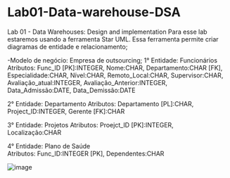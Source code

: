# Lab01-Data-warehouse-DSA
Lab 01 - Data Warehouses: Design and implementation
Para esse lab estaremos usando a ferramenta Star UML. Essa ferramenta permite criar diagramas de entidade e relacionamento;

-Modelo de negócio: Empresa de outsourcing;
1° Entidade: Funcionários
Atributos: Func_ID [PK]:INTEGER, Nome:CHAR, Departamento:CHAR [FK], Especialidade:CHAR, Nível:CHAR, Remoto_Local:CHAR, Supervisor:CHAR, Avaliação_atual:INTEGER, Avaliação_Anterior:INTEGER, Data_Admissão:DATE, Data_Demissão:DATE

2° Entidade: Departamento 
Atributos: Departamento [PL]:CHAR, Project_ID:INTEGER, Gerente [FK]:CHAR

3° Entidade: Projetos
Atributos: Proejct_ID [PK]:INTEGER, Localização:CHAR

4°  Entidade: Plano de Saúde  
Atributos: Func_ID:INTEGER [PK], Dependentes:CHAR

![image](https://github.com/Gabriel-Brenner/Lab01-Data-warehouse-DSA/assets/15240579/33c3db91-2793-4929-a520-caac4375a066)


